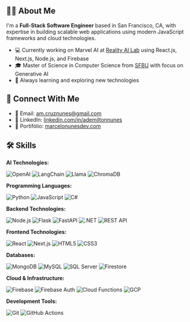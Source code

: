 ## 👨‍💻 About Me

I'm a **Full-Stack Software Engineer** based in San Francisco, CA, with expertise in building scalable web applications using modern JavaScript frameworks and cloud technologies.

- 💻 Currently working on Marvel AI at [Reality AI Lab](https://www.realityai.tech/) using React.js, Next.js, Node.js, and Firebase
- 🎓 Master of Science in Computer Science from [SFBU](https://sfbu.edu/) with focus on Generative AI
- 🌱 Always learning and exploring new technologies

## 🔗 Connect With Me

- 📧 Email: [am.cruznunes@gmail.com](mailto:am.cruznunes@gmail.com)
- 💼 LinkedIn: [linkedin.com/in/ademiltonnunes](https://www.linkedin.com/in/ademiltonnunes/)
- 📂 Portifólio: [marcelonunesdev.com](https://marcelonunesdev.com/)

## 🛠️ Skills

**AI Technologies:**

![OpenAI](https://img.shields.io/badge/OpenAI-412991?style=for-the-badge&logo=openai&logoColor=white)
![LangChain](https://img.shields.io/badge/LangChain-00873C?style=for-the-badge&logo=chainlink&logoColor=white)
![Llama](https://img.shields.io/badge/Llama3-FF5A5F?style=for-the-badge&logo=meta&logoColor=white)
![ChromaDB](https://img.shields.io/badge/ChromaDB-008B8B?style=for-the-badge&logo=database&logoColor=white)

**Programming Languages:**

![Python](https://img.shields.io/badge/Python-3776AB?style=for-the-badge&logo=python&logoColor=white)
![JavaScript](https://img.shields.io/badge/JavaScript-F7DF1E?style=for-the-badge&logo=javascript&logoColor=black)
![C#](https://img.shields.io/badge/C%23-239120?style=for-the-badge&logo=c-sharp&logoColor=white)

**Backend Technologies:**

![Node.js](https://img.shields.io/badge/Node.js-339933?style=for-the-badge&logo=node.js&logoColor=white)
![Flask](https://img.shields.io/badge/Flask-000000?style=for-the-badge&logo=flask&logoColor=white)
![FastAPI](https://img.shields.io/badge/FastAPI-009688?style=for-the-badge&logo=fastapi&logoColor=white)
![.NET](https://img.shields.io/badge/.NET-512BD4?style=for-the-badge&logo=.net&logoColor=white)
![REST API](https://img.shields.io/badge/REST%20APIs-FF6C37?style=for-the-badge&logo=postman&logoColor=white)

**Frontend Technologies:**

![React](https://img.shields.io/badge/React-61DAFB?style=for-the-badge&logo=react&logoColor=black)
![Next.js](https://img.shields.io/badge/Next.js-000000?style=for-the-badge&logo=next.js&logoColor=white)
![HTML5](https://img.shields.io/badge/HTML5-E34F26?style=for-the-badge&logo=html5&logoColor=white)
![CSS3](https://img.shields.io/badge/CSS3-1572B6?style=for-the-badge&logo=css3&logoColor=white)

**Databases:**

![MongoDB](https://img.shields.io/badge/MongoDB-47A248?style=for-the-badge&logo=mongodb&logoColor=white)
![MySQL](https://img.shields.io/badge/MySQL-4479A1?style=for-the-badge&logo=mysql&logoColor=white)
![SQL Server](https://img.shields.io/badge/SQL%20Server-CC2927?style=for-the-badge&logo=microsoft-sql-server&logoColor=white)
![Firestore](https://img.shields.io/badge/Firestore-FFCA28?style=for-the-badge&logo=firebase&logoColor=black)

**Cloud & Infrastructure:**

![Firebase](https://img.shields.io/badge/Firebase-FFCA28?style=for-the-badge&logo=firebase&logoColor=black)
![Firebase Auth](https://img.shields.io/badge/Firebase%20Auth-FFA611?style=for-the-badge&logo=firebase&logoColor=white)
![Cloud Functions](https://img.shields.io/badge/Cloud%20Functions-FF7F50?style=for-the-badge&logo=firebase&logoColor=white)
![GCP](https://img.shields.io/badge/Google_Cloud-4285F4?style=for-the-badge&logo=google-cloud&logoColor=white)

**Development Tools:**

![Git](https://img.shields.io/badge/Git-F05032?style=for-the-badge&logo=git&logoColor=white)
![GitHub Actions](https://img.shields.io/badge/GitHub_Actions-2088FF?style=for-the-badge&logo=github-actions&logoColor=white)

